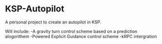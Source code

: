 # KSP-Autopilot
A personal project to create an autopilot in KSP.

Will include:
-A gravity turn control scheme based on a prediction alogorithem
-Powered Explicit Guidance control scheme
-kRPC intergration
